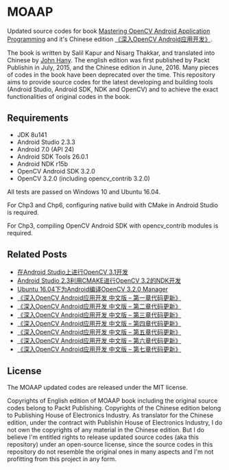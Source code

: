 # MOAAP

Updated source codes for book [Mastering OpenCV Android Application Programming](https://www.amazon.cn/Mastering-OpenCV-Android-Application-Programming-Kapur-Salil/dp/B012GGB7O8) and it's Chinese edition [《深入OpenCV Android应用开发》](http://item.jd.com/11958048.html).

The book is written by Salil Kapur and Nisarg Thakkar, and translated into Chinese by [John Hany](https://github.com/johnhany). The english edition was first published by Packt Publishin in July, 2015, and the Chinese edition in June, 2016. Many pieces of codes in the book have been deprecated over the time. This repository aims to provide  source codes for the latest developing and building tools (Android Studio, Android SDK, NDK and OpenCV) and to achieve the exact functionalities of original codes in the book.

## Requirements

* JDK 8u141
* Android Studio 2.3.3
* Android 7.0 (API 24)
* Android SDK Tools 26.0.1
* Android NDK r15b
* OpenCV Android SDK 3.2.0
* OpenCV 3.2.0 (including opencv_contrib 3.2.0)

All tests are passed on Windows 10 and Ubuntu 16.04.

For Chp3 and Chp6, configuring native build with CMake in Android Studio is required.

For Chp3, compiling OpenCV Android SDK with opencv_contrib modules is required.

## Related Posts

* [在Android Studio上进行OpenCV 3.1开发](http://johnhany.net/2016/01/opencv-3-development-in-android-studio/)
* [Android Studio 2.3利用CMAKE进行OpenCV 3.2的NDK开发](http://johnhany.net/2017/07/opencv-ndk-dev-with-cmake-on-android-studio/)
* [Ubuntu 16.04下为Android编译OpenCV 3.2.0 Manager](http://johnhany.net/2016/07/build-opencv-manager-for-android-on-ubuntu/)
* [《深入OpenCV Android应用开发 中文版 – 第一章代码更新》](http://johnhany.net/2016/07/moaap-chapter-1-codes/)
* [《深入OpenCV Android应用开发 中文版 – 第二章代码更新》](http://johnhany.net/2016/07/moaap-chapter-2-codes/)
* [《深入OpenCV Android应用开发 中文版 – 第三章代码更新》](http://johnhany.net/2016/07/moaap-chapter-3-codes/)
* [《深入OpenCV Android应用开发 中文版 – 第四章代码更新》](http://johnhany.net/2016/07/moaap-chapter-4-codes/)
* [《深入OpenCV Android应用开发 中文版 – 第五章代码更新》](http://johnhany.net/2016/07/moaap-chapter-5-codes/)
* [《深入OpenCV Android应用开发 中文版 – 第六章代码更新》](http://johnhany.net/2016/07/moaap-chapter-6-codes/)
* [《深入OpenCV Android应用开发 中文版 – 第七章代码更新》](http://johnhany.net/2016/07/moaap-chapter-7-codes/)

## License

The MOAAP updated codes are released under the MIT license.

Copyrights of English edition of MOAAP book including the original source codes belong to Packt Publishing. Copyrights of the Chinese edition belong to Publishing House of Electronics Industry. As translator for the Chinese edition, under the contract with Publishin House of Electronics Industry, I do not own the copyrights of any material in the Chinese edition. But I do believe I'm entitled rights to release updated source codes (aka this repository) under an open-source license, since the source codes in this repository do not resemble the original ones in many aspects and I'm not profitting from this project in any form.